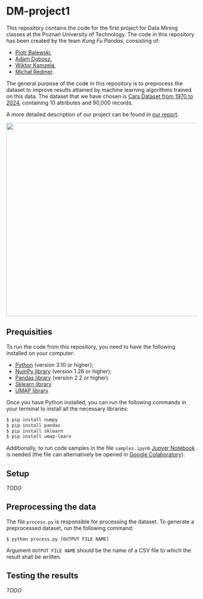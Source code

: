 # DM-project1

This repository contains the code for the first project for Data Mining classes at the Poznań University of Technology. The code in this repository has been created by the team *Kung Fu Pandas*, consisting of:
- [Piotr Balewski](https://github.com/PBalewski),
- [Adam Dobosz](https://github.com/addobosz),
- [Wiktor Kamzela](https://github.com/Wector1),
- [Michał Redmer](https://github.com/MichalRedm).

The general purpose of the code in this repository is to preprocess the dataset to improve results attained by machine learning algorithms trained on this data. The dataset that we have chosen is [Cars Dataset from 1970 to 2024](https://www.kaggle.com/datasets/meruvulikith/90000-cars-data-from-1970-to-2024), containing 10 attributes and 90,000 records.

A more detailed description of our project can be found in [our report](https://github.com/MichalRedm/DM-project1/blob/main/report.pdf).

<img src="https://th.bing.com/th/id/OIG2.26ZnBEQYoNzIV2nJ2hJO?pid=ImgGn" style="width: 512px;" />

## Prequisities

To run the code from this repository, you need to have the following installed on your computer:
- [Python](https://www.python.org/downloads/) (version 3.10 or higher);
- [NumPy library](https://numpy.org/) (version 1.26 or higher);
- [Pandas library](https://pandas.pydata.org/) (version 2.2 or higher)
- [Sklearn library](https://scikit-learn.org/stable/)
- [UMAP library](https://umap-learn.readthedocs.io/en/latest/)

Once you have Python installed, you can run the following commands in your terminal to install all the necessary libraries:
```bash
$ pip install numpy
$ pip install pandas
$ pip install sklearn
$ pip install umap-learn
```

Additionally, to run code samples in the file `samples.ipynb` [Jupyer Notebook](https://jupyter.org/install) is needed (the file can alternatively be opened in [Google Colaboratory](https://colab.research.google.com/)).

## Setup

*TODO*

## Preprocessing the data

The file `process.py` is responsible for processing the dataset. To generate a preprocessed dataset, run the following command:
```
$ python process.py [OUTPUT FILE NAME]
```
Argument `OUTPUT FILE NAME` should be the name of a CSV file to which the result shall be written.

## Testing the results

*TODO*
